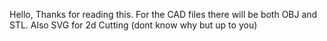 Hello, Thanks for reading this. For the CAD files there will be both OBJ and STL.
Also SVG for 2d Cutting (dont know why but up to you)
